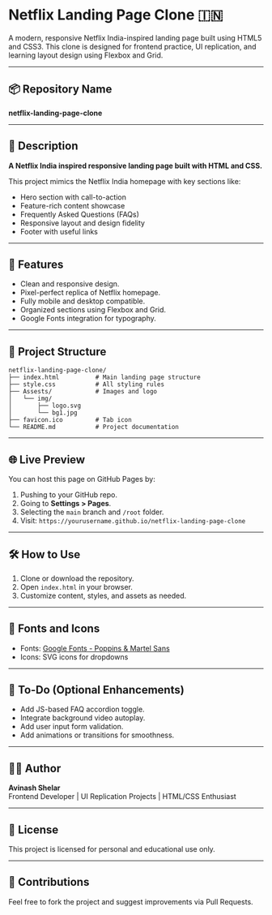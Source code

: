 # Netflix Landing Page Clone 🇮🇳

A modern, responsive Netflix India-inspired landing page built using HTML5 and CSS3. This clone is designed for frontend practice, UI replication, and learning layout design using Flexbox and Grid.

---

## 📦 Repository Name

**netflix-landing-page-clone**

---

## 📝 Description

**A Netflix India inspired responsive landing page built with HTML and CSS.**

This project mimics the Netflix India homepage with key sections like:
- Hero section with call-to-action
- Feature-rich content showcase
- Frequently Asked Questions (FAQs)
- Responsive layout and design fidelity
- Footer with useful links

---

## 🚀 Features

- Clean and responsive design.
- Pixel-perfect replica of Netflix homepage.
- Fully mobile and desktop compatible.
- Organized sections using Flexbox and Grid.
- Google Fonts integration for typography.

---

## 📁 Project Structure

```
netflix-landing-page-clone/
├── index.html          # Main landing page structure
├── style.css           # All styling rules
├── Assests/            # Images and logo
│   └── img/
│       ├── logo.svg
│       └── bg1.jpg
├── favicon.ico         # Tab icon
└── README.md           # Project documentation
```

---

## 🌐 Live Preview

You can host this page on GitHub Pages by:
1. Pushing to your GitHub repo.
2. Going to **Settings > Pages**.
3. Selecting the `main` branch and `/root` folder.
4. Visit: `https://yourusername.github.io/netflix-landing-page-clone`

---

## 🛠️ How to Use

1. Clone or download the repository.
2. Open `index.html` in your browser.
3. Customize content, styles, and assets as needed.

---

## 📌 Fonts and Icons

- Fonts: [Google Fonts - Poppins & Martel Sans](https://fonts.google.com)
- Icons: SVG icons for dropdowns

---

## 🎯 To-Do (Optional Enhancements)

- Add JS-based FAQ accordion toggle.
- Integrate background video autoplay.
- Add user input form validation.
- Add animations or transitions for smoothness.

---

## 👨‍💻 Author

**Avinash Shelar**  
Frontend Developer | UI Replication Projects | HTML/CSS Enthusiast

---

## 📄 License

This project is licensed for personal and educational use only.

---

## 🤝 Contributions

Feel free to fork the project and suggest improvements via Pull Requests.